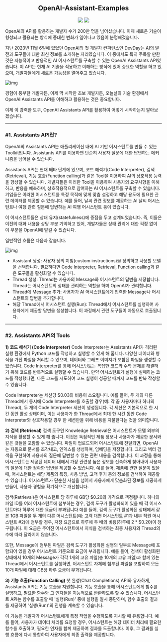 <h2 align="center">
OpenAI-Assistant-Examples
</h2>

<div align="center">
  <img src="https://img.shields.io/badge/python-v3.9.18-blue.svg"/>
  <img src="https://img.shields.io/badge/openai-v1.2.2-blue.svg"/>
</div>

OpenAI의 API를 활용하는 개발자 수가 200만 명을 넘어섰습니다. 이제 새로운 기술이 형성되고 활용되는 방식에 중대한 변화가 일어나고 있음이 분명해졌습니다.

지난 2023년 11월 6일에 있었던 OpenAI의 첫 개발자 컨퍼런스인 DevDay는 AI의 발전과 도구들에 대한 최신 정보를 소개하는 자리였습니다. 이 중에서도 특히 주목할 만한 것은 지능적이고 반응적인 AI 어시스턴트를 구축할 수 있는 OpenAI Assistants API였습니다. 이 API는 현재 AI 기술을 적용하고 이해하는 방식에 있어 중요한 역할을 하고 있으며, 개발자들에게 새로운 가능성을 열어주고 있습니다.

![img](https://blog.kakaocdn.net/dn/0Kwe7/btsBySxMxmQ/KsE0qLQUud84xh5pkXlVu0/img.gif)


경험이 풍부한 개발자든, 이제 막 시작한 초보 개발자든, 오늘날의 기술 환경에서 OpenAI Assistants API를 이해하고 활용하는 것은 중요합니다.

이제 이 강력한 도구, OpenAI Assistants API를 활용하여 어떻게 시작하는지 알아보겠습니다.

------

### #1. Assistants API란?

OpenAI의 Assistants API는 애플리케이션 내에 AI 기반 어시스턴트를 만들 수 있는 Toolkit입니다. Assistants API를 이용하면 단순히 사용자 질문에 대한 답변하는 메커니즘을 넘어설 수 있습니다.

Assistants API는 현재 베타 단계에 있으며, 코드 해석기(Code Interpreter), 검색(Retrieval), 기능 호출(Function calling)과 같은 Tool을 이용하여 AI의 상호작용 능력을 향상할 수 있습니다. 개발자들은 이러한 Tool을 이용하여 사용자의 요구사항을 이해하고, 반응을 예측하며, 상호작용적으로 참여하는 AI 어시스턴트를 구축할 수 있습니다. 기업들은 이러한 어시스턴트를 특정 목적에 맞게 맞춤 설정하고 해당 용도에 필요한 관련 데이터를 제공할 수 있습니다. 예를 들어, 날씨 관련 정보를 제공하는 AI 날씨 어시스턴트나 여행 관련 질문에 답변하는 AI 여행 어시스턴트 등이 있습니다.

이 어시스턴트들은 상태 유지(statefulness)에 중점을 두고 설계되었습니다. 즉, 이들은 이전의 대화 내용을 상당 부분 기억하고 있어, 개발자들은 상태 관리에 대한 걱정 없이 이 부분을 OpenAI에 맡길 수 있습니다.

일반적인 흐름은 다음과 같습니다.

![img](https://blog.kakaocdn.net/dn/bWiICt/btsBuzmlDJ9/GNojtWakhIppFjK0KUUCZk/img.png)

- Assistant 생성: 사용자 정의 지침(custom instructions)을 정의하고 사용할 모델을 선택합니다. 필요하다면 Code Interpreter, Retrieval, Function calling과 같은 도구들을 활성화할 수 있습니다.
- Thread 생성: Thread는 사용자의 Message와 어시스턴트의 답변을 저장합니다. Thread는 어시스턴트의 상태를 관리하는 역할을 하며 OpenAI가 관리합니다.
- Thread에 Message 추가: 사용자가 AI 어시스턴트에게 입력한 Message나 어시스턴트의 답변을 추가합니다.
- 해당 Thread에서 어시스턴트 실행(Run): Thread에서 어시스턴트를 실행하여 사용자에게 제공할 답변을 생성합니다. 이 과정에서 관련 도구들이 자동으로 호출됩니다.

------

### #2. Assistants API의 Tools

**1) 코드 해석기 (Code Interpreter)**
Code Interpreter는 Assistants API가 격리된 실행 환경에서 Python 코드를 작성하고 실행할 수 있게 해 줍니다. 다양한 데이터와 형식을 가진 파일을 처리할 수 있으며, 데이터와 그래프 이미지가 포함된 파일을 생성할 수 있습니다. Code Interpreter를 통해 어시스턴트는 복잡한 코드와 수학 문제를 해결하기 위해 코드를 반복적으로 실행할 수 있습니다. 만약 어시스턴트가 실행에 실패하는 코드를 작성했다면, 다른 코드를 시도하여 코드 실행이 성공할 때까지 코드를 반복 작성할 수 있습니다.

Code Interpreter는 세션당 $0.03의 비용이 소요됩니다. 예를 들어, 두 개의 다른 Thread에서 동시에 Code Interpreter를 호출할 경우(예: 각 끝 사용자마다 하나의 Thread), 두 개의 Code Interpreter 세션이 생성됩니다. 각 세션은 기본적으로 한 시간 동안 활성 상태이며, 이는 사용자가 한 Thread에서 최대 한 시간 동안 Code Interpreter와 상호작용할 경우 한 세션만을 위해 비용을 지불한다는 것을 의미합니다.

**2) 검색 (Retrieval)**
검색 도구인 Knowledge Retrieval은 어시스턴트가 모델 외부의 지식을 활용할 수 있게 해 줍니다. 이것은 독점적인 제품 정보나 사용자가 제공한 문서와 같은 것들을 포함할 수 있습니다. 파일이 업로드되어 어시스턴트에 전달되면, OpenAI는 자동으로 문서를 조각내고, 인덱스를 생성하며, 임베딩을 저장합니다. 그리고 벡터 검색을 구현하여 사용자의 질문에 답변할 수 있는 관련 내용을 검색합니다. 이 과정을 통해 어시스턴트는 제공된 데이터 내에서 가장 관련성 높은 정보를 신속하게 찾아내어 사용자의 질문에 대한 정확한 답변을 제공할 수 있습니다. 예를 들어, 제품에 관한 질문이 있을 때, 어시스턴트는 해당 제품의 특징, 사용 방법, 고객 후기 등의 정보를 검색하여 제공할 수 있습니다. 어시스턴트가 단순한 사실을 넘어서 사용자에게 맞춤화된 정보를 제공하게 만들어, 사용자 경험을 획기적으로 개선합니다.

검색(Retrieval)은 어시스턴트 당 하루에 GB당 $0.20의 가격으로 책정됩니다. 하나의 파일 ID를 여러 어시스턴트에 첨부하는 경우, 검색 도구가 활성화되어 있을 때 각 어시스턴트마다 하루에 대한 요금이 부과됩니다 예를 들어, 검색 도구가 활성화된 상태에서 같은 1GB 파일을 두 개의 다른 어시스턴트(예: 고객 대면 어시스턴트 #1과 내부 직원 어시스턴트 #2)에 첨부할 경우, 저장 요금으로 하루에 두 배의 비용(하루에 2 * $0.20)이 청구됩니다. 이 요금은 주어진 어시스턴트에서 지식을 검색하는 최종 사용자와 Thread의 수에 따라 달라지지 않습니다.

또한, Message에 첨부된 파일은 검색 도구가 활성화된 실행의 일부로 Message에 포함되어 있을 경우 어시스턴트 기준으로 요금이 부과됩니다. 예를 들어, 검색이 활성화된 상태에서 10개의 Message가 각각 1개의 고유 파일(총 10개의 고유 파일)과 함께 있는 Thread에서 어시스턴트를 실행하면, 어시스턴트 자체에 첨부된 파일을 포함하여 모든 10개 파일에 대해 GB당 하루 요금이 부과됩니다.

**3) 기능 호출(Function Calling)**
챗 완성(Chat Completions) API와 유사하게, Assistants API는 기능 호출을 지원합니다. 기능 호출을 통해 어시스턴트에게 함수를 설명하고, 필요한 함수와 그 인자들을 지능적으로 반환하도록 할 수 있습니다. 어시스턴트 API는 함수를 호출할 때 '실행(Run)' 중에 실행을 일시 중단하며, 함수 호출의 결과를 제공하여 '실행(Run)'의 진행을 계속할 수 있습니다.

이 기능은 개발자가 어시스턴트에게 특정 작업을 수행하도록 지시할 때 유용합니다. 예를 들어, 사용자가 데이터 처리를 요청할 경우, 어시스턴트는 해당 데이터 처리에 필요한 함수를 호출하고, 필요한 인자를 함께 제공하여 결과를 도출합니다. 이후, 그 결과를 실행 흐름에 다시 통합하여 사용자에게 최종 출력을 제공합니다.
